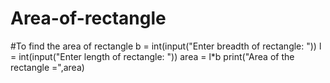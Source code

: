 # Area-of-rectangle
#To find the area of rectangle
b = int(input("Enter breadth of rectangle: "))
l = int(input("Enter length of rectangle: "))
area = l*b
print("Area of the rectangle =",area)

